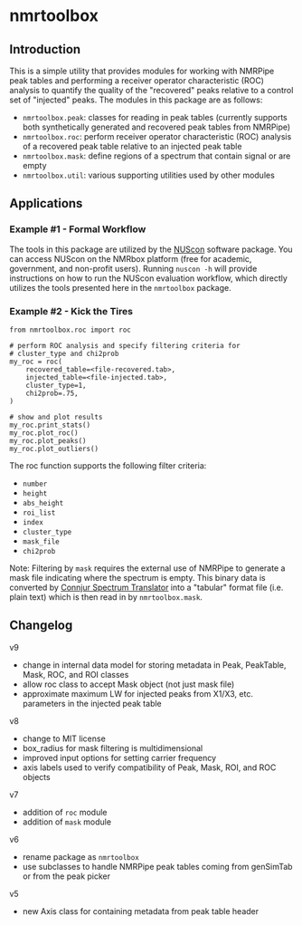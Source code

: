 # nmrtoolbox

## Introduction
This is a simple utility that provides modules for working with NMRPipe peak tables and performing a receiver operator characteristic (ROC) analysis to quantify the quality of the "recovered" peaks relative to a control set of "injected" peaks.  The modules in this package are as follows:
- `nmrtoolbox.peak`: classes for reading in peak tables (currently supports both synthetically generated and recovered peak tables from NMRPipe)
- `nmrtoolbox.roc`: perform receiver operator characteristic (ROC) analysis of a recovered peak table relative to an injected peak table
- `nmrtoolbox.mask`: define regions of a spectrum that contain signal or are empty
- `nmrtoolbox.util`: various supporting utilities used by other modules

## Applications

### Example #1 - Formal Workflow
The tools in this package are utilized by the [NUScon](https://nuscon.org/home) software package.  You can access NUScon on the NMRbox platform (free for academic, government, and non-profit users).  Running `nuscon -h` will provide instructions on how to run the NUScon evaluation workflow, which directly utilizes the tools presented here in the `nmrtoolbox` package.

### Example #2 - Kick the Tires

```commandline
from nmrtoolbox.roc import roc

# perform ROC analysis and specify filtering criteria for 
# cluster_type and chi2prob
my_roc = roc(
    recovered_table=<file-recovered.tab>,
    injected_table=<file-injected.tab>,
    cluster_type=1,
    chi2prob=.75,
)

# show and plot results
my_roc.print_stats()
my_roc.plot_roc()
my_roc.plot_peaks()
my_roc.plot_outliers()
```

The roc function supports the following filter criteria:
- `number`
- `height` 
- `abs_height` 
- `roi_list` 
- `index`
- `cluster_type`
- `mask_file`
- `chi2prob`

Note: Filtering by `mask` requires the external use of NMRPipe to generate a mask file indicating where the spectrum is empty.  This binary data is converted by [Connjur Spectrum Translator](https://nmrbox.nmrhub.org/software/spectrum-translator) into a "tabular" format file (i.e. plain text) which is then read in by `nmrtoolbox.mask`.


## Changelog
v9
- change in internal data model for storing metadata in Peak, PeakTable, Mask, ROC, and ROI classes
- allow roc class to accept Mask object (not just mask file)
- approximate maximum LW for injected peaks from X1/X3, etc. parameters in the injected peak table

v8
- change to MIT license
- box_radius for mask filtering is multidimensional
- improved input options for setting carrier frequency
- axis labels used to verify compatibility of Peak, Mask, ROI, and ROC objects

v7
- addition of `roc` module
- addition of `mask` module

v6
- rename package as `nmrtoolbox`
- use subclasses to handle NMRPipe peak tables coming from genSimTab or from the peak picker

v5
- new Axis class for containing metadata from peak table header

